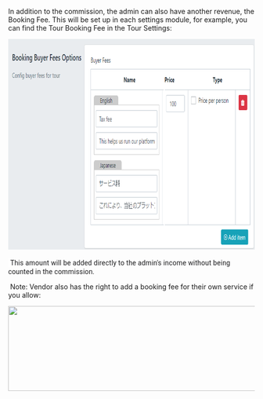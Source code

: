 <p>In addition to the commission, the admin can also have another revenue, the Booking Fee. This will be set up in each settings module, for example, you can find the Tour Booking Fee in the Tour Settings:</p>
<p><img src="/assets/images/55e553054c970b6d81f05f7a508126cd.png" alt="" width="820" height="429" /></p>
<p><span style="color: #202022; font-family: roboto, sans-serif; font-size: 16px; letter-spacing: 0.15px; background-color: #ffffff;">&nbsp;</span><span style="color: #202022; font-family: roboto, sans-serif;"><span style="letter-spacing: 0.15px;">This amount will be added directly to the admin's income without being counted in the commission.</span></span></p>
<p>&nbsp;Note: Vendor also has the right to add a booking fee for their own service if you allow:</p>
<p><img src="/assets/images/6f43ca98daffa6f600455b0b75058bd4.png" alt="" width="1085" height="173" /></p>
<p>&nbsp;</p>
